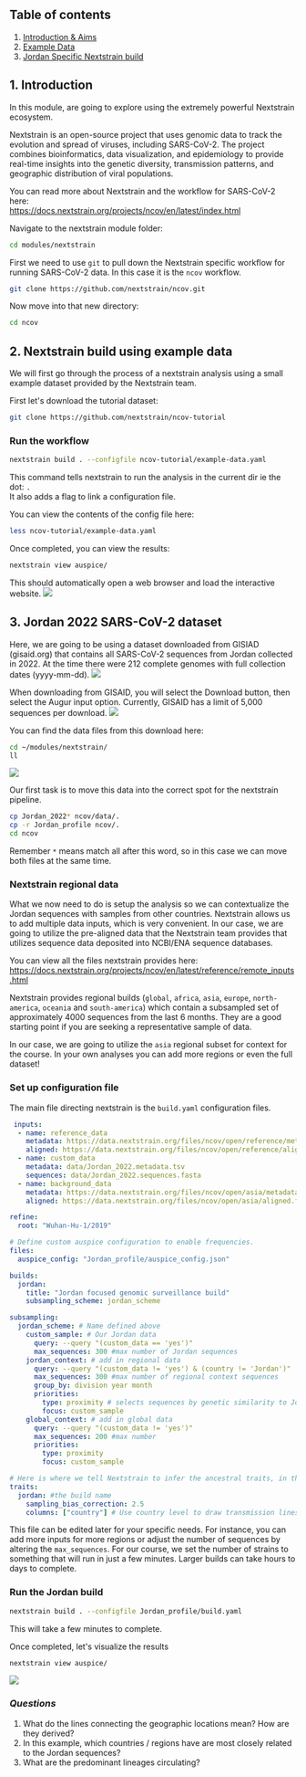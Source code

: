 
## Table of contents
1. [Introduction & Aims](#introduction)
2. [Example Data](#exercise1)
3. [Jordan Specific Nextstrain build](#exercise2)


## 1. Introduction <a name="introduction"></a>

In this module, are going to explore using the extremely powerful Nextstrain ecosystem.

Nextstrain is an open-source project that uses genomic data to track the evolution and spread of viruses, including SARS-CoV-2. The project combines bioinformatics, data visualization, and epidemiology to provide real-time insights into the genetic diversity, transmission patterns, and geographic distribution of viral populations.

You can read more about Nextstrain and the workflow for SARS-CoV-2 here:  
https://docs.nextstrain.org/projects/ncov/en/latest/index.html 


Navigate to the nextstrain module folder:

```bash
cd modules/nextstrain
```
First we need to use `git` to pull down the Nextstrain specific workflow for running SARS-CoV-2 data. In this case it is the `ncov` workflow.

```bash
git clone https://github.com/nextstrain/ncov.git
```

Now move into that new directory:
```bash
cd ncov
```

## 2. Nextstrain build using example data <a name="exercise1"></a>
We will first go through the process of a nextstrain analysis using a small example dataset provided by the Nextstrain team. 

First let's download the tutorial dataset:
```bash
git clone https://github.com/nextstrain/ncov-tutorial
```
### Run the workflow
```bash
nextstrain build . --configfile ncov-tutorial/example-data.yaml
```

This command tells nextstrain to run the analysis in the current dir ie the dot: `.`   
It also adds a flag to link a configuration file.

You can view the contents of the config file here:

```bash
less ncov-tutorial/example-data.yaml
```
Once completed, you can view the results:
```bash
nextstrain view auspice/
```
This should automatically open a web browser and load the interactive website. 
![](./figures/ns_tutorial_auspice.png)


## 3. Jordan 2022 SARS-CoV-2 dataset<a name="exercise2"></a>  

Here, we are going to be using a dataset downloaded from GISIAD (gisaid.org) that contains all SARS-CoV-2 sequences from Jordan collected in 2022. At the time there were 212 complete genomes with full collection dates (yyyy-mm-dd). 
![](./figures/Jordan_GISAID.png)

When downloading from GISAID, you will select the Download button, then select the Augur input option. Currently, GISAID has a limit of 5,000 sequences per download.
![](./figures/GISAID_download.png)

You can find the data files from this download here:
```bash
cd ~/modules/nextstrain/
ll
```
![](./figures/figure1.png)

Our first task is to move this data into the correct spot for the nextstrain pipeline.
```bash
cp Jordan_2022* ncov/data/.
cp -r Jordan_profile ncov/.
cd ncov
```
Remember `*` means match all after this word, so in this case we can move both files at the same time.

### Nextstrain regional data
What we now need to do is setup the analysis so we can contextualize the Jordan sequences with samples from other countries. Nextstrain allows us to add multiple data inputs, which is very convenient. In our case, we are going to utilize the pre-aligned data that the Nextstrain team provides that utilizes sequence data deposited into NCBI/ENA sequence databases. 

You can view all the files nextstrain provides here:
https://docs.nextstrain.org/projects/ncov/en/latest/reference/remote_inputs.html

Nextstrain provides regional builds (`global`, `africa`, `asia`, `europe`, `north-america`, `oceania` and `south-america`) which contain a subsampled set of approximately 4000 sequences from the last 6 months. They are a good starting point if you are seeking a representative sample of data.

In our case, we are going to utilize the `asia` regional subset for context for the course. In your own analyses you can add more regions or even the full dataset! 

### Set up configuration file
The main file directing nextstrain is the `build.yaml` configuration files.

```yaml
 inputs:
  - name: reference_data
    metadata: https://data.nextstrain.org/files/ncov/open/reference/metadata.tsv.xz
    aligned: https://data.nextstrain.org/files/ncov/open/reference/aligned.fasta.xz
  - name: custom_data
    metadata: data/Jordan_2022.metadata.tsv
    sequences: data/Jordan_2022.sequences.fasta
  - name: background_data
    metadata: https://data.nextstrain.org/files/ncov/open/asia/metadata.tsv.xz
    aligned: https://data.nextstrain.org/files/ncov/open/asia/aligned.fasta.xz

refine:
  root: "Wuhan-Hu-1/2019"

# Define custom auspice configuration to enable frequencies.
files:
  auspice_config: "Jordan_profile/auspice_config.json"

builds:
  jordan:
    title: "Jordan focused genomic surveillance build"
    subsampling_scheme: jordan_scheme

subsampling:
  jordan_scheme: # Name defined above
    custom_sample: # Our Jordan data
      query: --query "(custom_data == 'yes')"
      max_sequences: 300 #max number of Jordan sequences
    jordan_context: # add in regional data
      query: --query "(custom_data != 'yes') & (country != 'Jordan')"
      max_sequences: 300 #max number of regional context sequences
      group_by: division year month
      priorities:
        type: proximity # selects sequences by genetic similarity to Jordan set
        focus: custom_sample
    global_context: # add in global data
      query: --query "(custom_data != 'yes')"
      max_sequences: 200 #max number
      priorities:
        type: proximity
        focus: custom_sample

# Here is where we tell Nextstrain to infer the ancestral traits, in this case geography. This will draw the 'transmission' lines on the map.
traits:
  jordan: #the build name
    sampling_bias_correction: 2.5
    columns: ["country"] # Use country level to draw transmission lines
```
This file can be edited later for your specific needs. For instance, you can add more inputs for more regions or adjust the number of sequences by altering the `max_sequences`. For our course, we set the number of strains to something that will run in just a few minutes. Larger builds can take hours to days to complete.

### Run the Jordan build
```bash
nextstrain build . --configfile Jordan_profile/build.yaml
```
This will take a few minutes to complete.

Once completed, let's visualize the results
```bash
nextstrain view auspice/
```
![](./figures/Jordan_build.png)

### *Questions*
1. What do the lines connecting the geographic locations mean? How are they derived?
2. In this example, which countries / regions have are most closely related to the Jordan sequences?
3. What are the predominant lineages circulating?